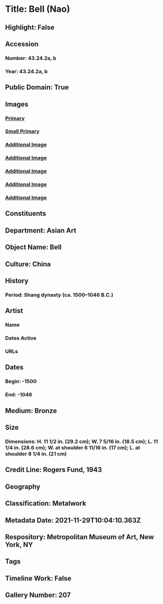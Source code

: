 # Title: Bell (Nao)
## Highlight: False
## Accession
### Number: 43.24.2a, b
### Year: 43.24.2a, b
## Public Domain: True
## Images
### [Primary](https://images.metmuseum.org/CRDImages/as/original/DP155228.jpg)
### [Small Primary](https://images.metmuseum.org/CRDImages/as/web-large/DP155228.jpg)
### [Additional Image](https://images.metmuseum.org/CRDImages/as/original/DP155224.jpg)
### [Additional Image](https://images.metmuseum.org/CRDImages/as/original/DP155229.jpg)
### [Additional Image](https://images.metmuseum.org/CRDImages/as/original/DP155227.jpg)
### [Additional Image](https://images.metmuseum.org/CRDImages/as/original/DP155230.jpg)
### [Additional Image](https://images.metmuseum.org/CRDImages/as/original/DP155225.jpg)
## Constituents
## Department: Asian Art
## Object Name: Bell
## Culture: China
## History
### Period: Shang dynasty (ca. 1500–1046 B.C.)
## Artist
### Name
### Dates Active
### URLs
## Dates
### Begin: -1500
### End: -1046
## Medium: Bronze
## Size
### Dimensions: H. 11 1/2 in. (29.2 cm); W. 7 5/16 in. (18.5 cm); L. 11 1/4 in. (28.6 cm); W. at shoulder 6 11/16 in. (17 cm); L. at shoulder 8 1/4 in. (21 cm)
## Credit Line: Rogers Fund, 1943
## Geography
## Classification: Metalwork
## Metadata Date: 2021-11-29T10:04:10.363Z
## Respository: Metropolitan Museum of Art, New York, NY
## Tags
## Timeline Work: False
## Gallery Number: 207